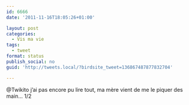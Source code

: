 ```yaml
---
id: 6666
date: '2011-11-16T18:05:26+01:00'

layout: post
categories:
  - Vis ma vie
tags:
  - tweet
format: status
publish_social: no
guid: 'http://tweets.local/?birdsite_tweet=136867487877832704'

---
```


@Twikito j’ai pas encore pu lire tout, ma mère vient de me le piquer des main… 1/2